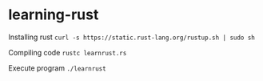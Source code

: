 # learning-rust

Installing rust
`curl -s https://static.rust-lang.org/rustup.sh | sudo sh`

Compiling code
`rustc learnrust.rs`

Execute program
`./learnrust`
